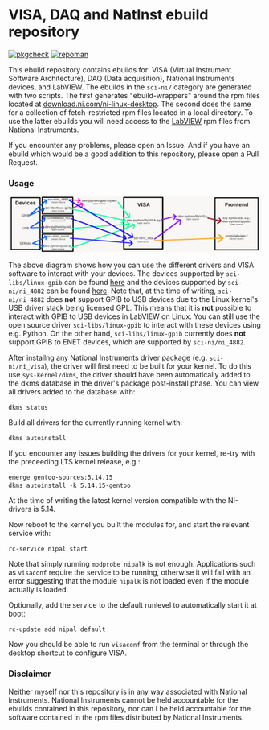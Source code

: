 # VISA, DAQ and NatInst ebuild repository
[![pkgcheck](https://github.com/AndrewAmmerlaan/natinst/workflows/pkgcheck/badge.svg)](https://github.com/AndrewAmmerlaan/natinst/actions?query=workflow%3Apkgcheck)
[![repoman](https://github.com/AndrewAmmerlaan/natinst/workflows/repoman/badge.svg)](https://github.com/AndrewAmmerlaan/natinst/actions?query=workflow%3Arepoman)

This ebuild repository contains ebuilds for: VISA (Virtual Instrument Software Architecture), DAQ (Data acquisition), National Instruments devices, and LabVIEW.
The ebuilds in the `sci-ni/` category are generated with two scripts.
The first generates "ebuild-wrappers" around the rpm files located at [download.ni.com/ni-linux-desktop](https://download.ni.com/ni-linux-desktop/). The second does the same for a collection of fetch-restricted rpm files located in a local directory.
To use the latter ebuilds you will need access to the [LabVIEW](https://www.ni.com/en-us/support/downloads/software-products/download.labview.html) rpm files from National Instruments.

If you encounter any problems, please open an Issue. And if you have an ebuild which would be a good addition to this repository, please open a Pull Request.

### Usage

![visa-diagram](visa-diagram.jpg)

The above diagram shows how you can use the different drivers and VISA software to interact with your devices.
The devices supported by `sci-libs/linux-gpib` can be found [here](https://linux-gpib.sourceforge.io/doc_html/supported-hardware.html) and the devices supported by `sci-ni/ni_4882` can be found [here](https://www.ni.com/en-us/support/documentation/supplemental/06/ni-488-2-supported-versions-for-gpib-devices-and-modules.html).
Note that, at the time of writing, `sci-ni/ni_4882` does __not__ support GPIB to USB devices due to the Linux kernel's USB driver stack being licensed GPL.
This means that it is __not__ possible to interact with GPIB to USB devices in LabVIEW on Linux.
You can still use the open source driver `sci-libs/linux-gpib` to interact with these devices using e.g. Python.
On the other hand, `sci-libs/linux-gpib` currently does __not__ support GPIB to ENET devices, which are supported by `sci-ni/ni_4882`.

After installng any National Instruments driver package (e.g. `sci-ni/ni_visa`), the driver will first need to be built for your kernel. 
To do this use `sys-kernel/dkms`, the driver should have been automatically added to the dkms database in the driver's package post-install phase. 
You can view all drivers added to the database with:

```
dkms status
```

Build all drivers for the currently running kernel with:


```
dkms autoinstall
```

If you encounter any issues building the drivers for your kernel, re-try with the preceeding LTS kernel release, e.g.:

```
emerge gentoo-sources:5.14.15
dkms autoinstall -k 5.14.15-gentoo
```

At the time of writing the latest kernel version compatible with the NI-drivers is 5.14.

Now reboot to the kernel you built the modules for, and start the relevant service with:

```
rc-service nipal start
```

Note that simply running `modprobe nipalk` is not enough. 
Applications such as `visaconf` require the service to be running, otherwise it will fail with an error suggesting that the module `nipalk` is not loaded even if the module actually is loaded.

Optionally, add the service to the default runlevel to automatically start it at boot:

```
rc-update add nipal default
```

Now you should be able to run `visaconf` from the terminal or through the desktop shortcut to configure VISA.

### Disclaimer

Neither myself nor this repository is in any way associated with National Instruments.
National Instruments cannot be held accountable for the ebuilds contained in this repository, nor can I be held accountable for the software contained in the rpm files distributed by National Instruments.
